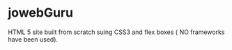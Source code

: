 # jowebGuru
HTML 5 site built from scratch  suing CSS3 and flex boxes ( NO frameworks have been used).
